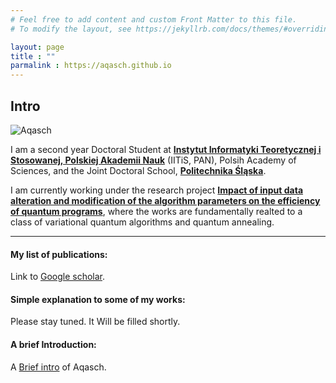 ```yaml
---
# Feel free to add content and custom Front Matter to this file.
# To modify the layout, see https://jekyllrb.com/docs/themes/#overriding-theme-defaults

layout: page
title : ""
parmalink : https://aqasch.github.io
---
```


## Intro

![Aqasch](\img\me.jpg)

I am a second year Doctoral Student at [**Instytut Informatyki Teoretycznej i Stosowanej, Polskiej Akademii Nauk**](https://www.iitis.pl/pl) (IITiS, PAN), Polsih Academy of Sciences, and the Joint Doctoral School, [**Politechnika Śląska**](https://www.polsl.pl/en/).

I am currently working under the research project [**Impact of input data alteration and modification of the algorithm parameters on the efficiency of quantum programs**](https://miszczak.eu/grants/qprogmods/), where the works are fundamentally realted to a class of variational quantum algorithms and quantum annealing.

---

#### My list of publications:
Link to [Google scholar](https://scholar.google.com/citations?user=0ICcM_YAAAAJ&hl=en).

#### Simple explanation to some of my works:
Please stay tuned. It Will be filled shortly.

#### A brief Introduction:
A [Brief intro](https://aqasch.github.io/brief-about/) of Aqasch.
